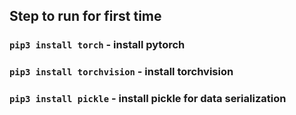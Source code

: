 ## Step to run for first time

### `pip3 install torch` - install pytorch

### `pip3 install torchvision` - install torchvision

### `pip3 install pickle` - install pickle for data serialization


 